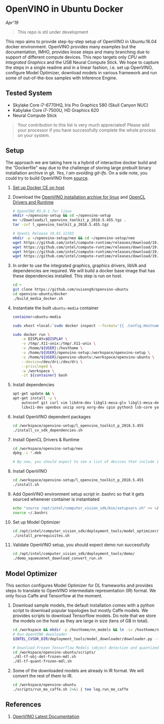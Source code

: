 # OpenVINO in Ubuntu Docker
*Apr'19*

> This repo is stil under development

This repo aims to provide step-by-step setup of OpenVINO in Ubuntu:16.04 docker environment. OpenVINO provides many examples but the documentation, IMHO, provides loose steps and many branching due to support of different compute devices. This repo targets only *CPU with Integrated Graphics* and the USB Neural Compute Stick. We hope to capture the steps in a single readme and in a linear fashion, i.e. set up OpenVINO, configure Model Optimizer, download models in various framework and run some of out-of-the-box samples with Inference Engine.

## Tested System
* Skylake Core i7-6770HQ, Iris Pro Graphics 580 (Skull Canyon NUC)
* Kabylake Core i7-7500U, HD Graphics 620
* Neural Compute Stick
> Your contribution to this list is very much appreciated! Please add your processor if you have successfully complete the whole process on your system.

## Setup
The approach we are taking here is a hybrid of interactive docker build and the "Dockerfile" way due to the challenge of storing large prebuilt binary installation archive in git. *Yes, I am avoiding git-lfs.* On a side note, you could try to build OpenVINO from [source](https://github.com/opencv/dldt).

1. [Set up Docker CE on host](https://docs.docker.com/install/linux/docker-ce/ubuntu/)

2. Download the [OpenVINO installation archive for linux](https://software.intel.com/en-us/openvino-toolkit/choose-download/free-download-linux) and [OpenCL Drivers and Runtime](https://github.com/intel/compute-runtime/releases)
    ```bash
    # OpenVINO R5.0.1 for linux
    mkdir ~/openvino-setup && cd ~/openvino-setup
    mv ~/Downloads/l_openvino_toolkit_p_2018.5.455.tgz .
    tar -zxf l_openvino_toolkit_p_2018.5.455.tgz

    # OpenCL Release 19.01.12103
    mkdir -p ~/openvino-setup/neo && cd ~/openvino-setup/neo
    wget https://github.com/intel/compute-runtime/releases/download/19.01.12103/intel-gmmlib_18.4.0.348_amd64.deb
    wget https://github.com/intel/compute-runtime/releases/download/19.01.12103/intel-igc-core_18.50.1270_amd64.deb
    wget https://github.com/intel/compute-runtime/releases/download/19.01.12103/intel-igc-opencl_18.50.1270_amd64.deb
    wget https://github.com/intel/compute-runtime/releases/download/19.01.12103/intel-opencl_19.01.12103_amd64.deb
    ```
3. In order to use the integrated graphics, graphics drivers, libVA and dependencies are required. We will build a docker base image that has these dependencies installed. This step is run on host.
    ```bash
    cd ~
    git clone https://github.com/vuiseng9/openvino-ubuntu
    cd openvino-ubuntu/docker
    ./build_media_docker.sh
    ```
4. Instantiate the built ```ubuntu-media``` container
    ```bash
    container=ubuntu-media

    sudo xhost +local:`sudo docker inspect --format='{{ .Config.Hostname }}' $container`

    sudo docker run \
        -e DISPLAY=$DISPLAY \
        -v /tmp/.X11-unix:/tmp/.X11-unix \
        -v /home/${USER}:/hosthome \
        -v /home/${USER}/openvino-setup:/workspace/openvino-setup \
        -v /home/${USER}/openvino-ubuntu:/workspace/openvino-ubuntu \
        --device=/dev/dri:/dev/dri \
        --privileged \
        -w /workspace \
        -it ${container} bash
    ```
5. Install dependencies
    ```bash
    apt-get update && \
    apt-get install -y \
        autoconf git curl vim libdrm-dev libgl1-mesa-glx libgl1-mesa-dev sudo pciutils \
        libx11-dev openbox unzip xorg xorg-dev cpio python3 lsb-core yasm clinfo eog
    ```
6. Install OpenVINO dependent packages
    ```bash
    cd /workspace/openvino-setup/l_openvino_toolkit_p_2018.5.455
    ./install_cv_sdk_dependencies.sh
    ```
7. Install OpenCL Drivers & Runtime
    ```bash
    cd /workspace/openvino-setup/neo
    dpkg -i *.deb

    # By now, you should expect to see a list of devices that include iGPU by running "clinfo"
    ```
8. Install OpenVINO
    ```bash
    cd /workspace/openvino-setup/l_openvino_toolkit_p_2018.5.455
    ./install.sh
    ```
9. Add OpenVINO environment setup script in .bashrc so that it gets sourced whenever container is instantiated
    ```bash
    echo "source /opt/intel/computer_vision_sdk/bin/setupvars.sh" >> ~/.bashrc
    source ~/.bashrc
    ```
10. Set up Model Optimizer
    ```bash
    cd /opt/intel/computer_vision_sdk/deployment_tools/model_optimizer/install_prerequisites
    ./install_prerequisites.sh
    ```
11. Validate OpenVINO setup, you should expect demo run successfully
    ```bash
    cd /opt/intel/computer_vision_sdk/deployment_tools/demo/
    ./demo_squeezenet_download_convert_run.sh
    ```

## Model Optimizer
This section configures Model Optimizer for DL frameworks and provides steps to translate to OpenVINO intermediate representation (IR) format. We only focus Caffe and Tensorflow at the moment.

1. Download sample models, the default installation comes with a python script to download popular topologies but mostly Caffe models. We provides scripts to download Tensorflow models. Do note that we store the models on the host as they are large in size (tens of GB in total).
   ```bash
   cd /workspace && mkdir -p /hosthome/nn_models && ln -sv /hosthome/nn_models .
   # Run OpenVINO downloader
   $INTEL_CVSDK_DIR/deployment_tools/model_downloader/downloader.py --all -o /hosthome/nn_models

   # Download Frozen Tensorflow Models (object detection and quantized)
   cd /workspace/openvino-ubuntu/scripts/
   ./dl-tf-obj-det-frozen-mdl.sh
   ./dl-tf-quant-frozen-mdl.sh
   ```
2. Some of the downloaded models are already in IR format. We will convert the rest of them to IR. 
   ```bash
   cd /workspace/openvino-ubuntu
   ./scripts/run_mo_caffe.sh 2>&1 | tee log.run_mo_caffe
   ```
## References
1. [OpenVINO Latest Documentation](https://docs.openvinotoolkit.org/)
